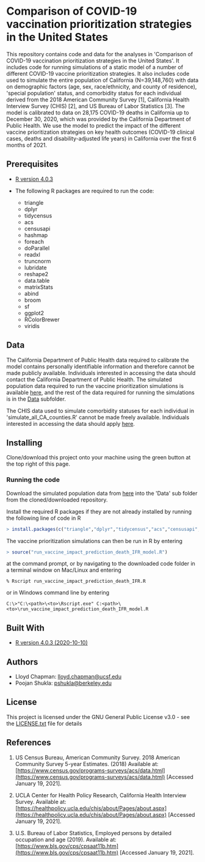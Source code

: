 # Comparison of COVID-19 vaccination prioritization strategies in the United States

This repository contains code and data for the analyses in 'Comparison of COVID-19 vaccination prioritization strategies in the United States'. It includes code for running simulations of a static model of a number of different COVID-19 vaccine prioritization strategies. It also includes code used to simulate the entire population of California (N=39,148,760) with data on demographic factors (age, sex, race/ethnicity, and county of residence), 'special population' status, and comorbidity status for each individual derived from the 2018 American Community Survey [1], California Health Interview Survey (CHIS) [2], and US Bureau of Labor Statistics [3]. The model is calibrated to data on 28,175 COVID-19 deaths in California up to December 30, 2020, which was provided by the California Department of Public Health. We use the model to predict the impact of the different vaccine prioritization strategies on key health outcomes (COVID-19 clinical cases, deaths and disability-adjusted life years) in California over the first 6 months of 2021.

## Prerequisites

* [R version 4.0.3](https://www.r-project.org/)

* The following R packages are required to run the code:
  * triangle
  * dplyr
  * tidycensus
  * acs
  * censusapi
  * hashmap
  * foreach
  * doParallel
  * readxl
  * truncnorm
  * lubridate
  * reshape2
  * data.table
  * matrixStats
  * abind
  * broom
  * sf
  * ggplot2
  * RColorBrewer
  * viridis

## Data

The California Department of Public Health data required to calibrate the model contains personally identifiable information and therefore cannot be made publicly available. Individuals interested in accessing the data should contact the California Department of Public Health. The simulated population data required to run the vaccine prioritization simulations is available [here](https://doi.org/10.5281/zenodo.4516526), and the rest of the data required for running the simulations is in the [Data](Data) subfolder.

The CHIS data used to simulate comorbidity statuses for each individual in 'simulate_all_CA_counties.R' cannot be made freely available. Individuals interested in accessing the data should apply [here](https://healthpolicy.ucla.edu/chis/data/Pages/GetCHISData.aspx). 

## Installing

Clone/download this project onto your machine using the green button at the top right of this page.

### Running the code

Download the simulated population data from [here](https://doi.org/10.5281/zenodo.4516526) into the 'Data' sub folder from the cloned/downloaded repository.

Install the required R packages if they are not already installed by running the following line of code in R

```R
> install.packages(c("triangle","dplyr","tidycensus","acs","censusapi","hashmap","foreach","doParallel","readxl","truncnorm","lubridate","reshape2","data.table","matrixStats","abind","broom","sf","ggplot2","RColorBrewer","viridis"))
```

The vaccine prioritization simulations can then be run in R by entering

```R
> source("run_vaccine_impact_prediction_death_IFR_model.R")
```

at the command prompt, or by navigating to the downloaded code folder in a terminal window on Mac/Linux and entering

```
% Rscript run_vaccine_impact_prediction_death_IFR.R
```
 
or in Windows command line by entering

```
C:\>"C:\<path>\<to>\Rscript.exe" C:<path>\<to>\run_vaccine_impact_prediction_death_IFR_model.R
```

## Built With

* [R version 4.0.3 (2020-10-10)](https://www.r-project.org/)

## Authors

* Lloyd Chapman: <lloyd.chapman@ucsf.edu>
* Poojan Shukla: <pshukla@berkeley.edu>

## License

This project is licensed under the GNU General Public License v3.0 - see the [LICENSE.txt](LICENSE.txt) file for details

## References
1. US Census Bureau, American Community Survey. 2018 American Community Survey 5-year Estimates. (2018) Available at: [https://www.census.gov/programs-surveys/acs/data.html](https://www.census.gov/programs-surveys/acs/data.html) [Accessed January 19, 2021].

2. UCLA Center for Health Policy Research, California Health Interview Survey. Available
at: [https://healthpolicy.ucla.edu/chis/about/Pages/about.aspx](https://healthpolicy.ucla.edu/chis/about/Pages/about.aspx) [Accessed January 19,
2021].

3. U.S. Bureau of Labor Statistics, Employed persons by detailed occupation and age (2019). Available at: [https://www.bls.gov/cps/cpsaat11b.htm](https://www.bls.gov/cps/cpsaat11b.htm) [Accessed January 19, 2021].
